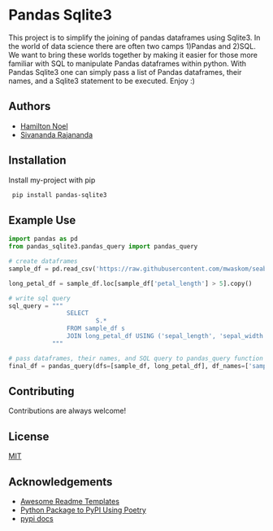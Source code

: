 
# Pandas Sqlite3

This project is to simplify the joining of pandas dataframes using Sqlite3. 
In the world of data science there are often two camps 1)Pandas and 2)SQL. 
We want to bring these worlds together by making it easier for those more 
familiar with SQL to manipulate Pandas dataframes within python. With Pandas Sqlite3
one can simply pass a list of Pandas dataframes, their names, and a Sqlite3 statement
to be executed. Enjoy :) 


## Authors

- [Hamilton Noel](https://www.github.com/noelham)
- [Sivananda Rajananda](https://www.github.com/vrsivananda)



## Installation

Install my-project with pip

```bash
 pip install pandas-sqlite3
```
    
## Example Use


```python
import pandas as pd
from pandas_sqlite3.pandas_query import pandas_query

# create dataframes
sample_df = pd.read_csv('https://raw.githubusercontent.com/mwaskom/seaborn-data/master/iris.csv')

long_petal_df = sample_df.loc[sample_df['petal_length'] > 5].copy()

# write sql query
sql_query = """
                SELECT 
                        S.*
                FROM sample_df s
                JOIN long_petal_df USING ('sepal_length', 'sepal_width', 'petal_length', 'petal_width', 'species')
            """

# pass dataframes, their names, and SQL query to pandas_query function
final_df = pandas_query(dfs=[sample_df, long_petal_df], df_names=['sample_df', 'long_petal_df'], sql=sql_query)
```
## Contributing

Contributions are always welcome!

## License

[MIT](https://choosealicense.com/licenses/mit/)

## Acknowledgements

 - [Awesome Readme Templates](https://awesomeopensource.com/project/elangosundar/awesome-README-templates)
 - [Python Package to PyPI Using Poetry](https://towardsdatascience.com/how-to-effortlessly-publish-your-python-package-to-pypi-using-poetry-44b305362f9f)
 - [pypi docs](https://packaging.python.org/en/latest/tutorials/packaging-projects/)
